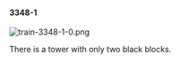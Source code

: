 #### 3348-1
![train-3348-1-0.png](https://github.com/lil-lab/nlvr/raw/master/nlvr/train/images/50/train-3348-1-0.png "train-3348-1-0.png")

There is a tower with only two black blocks.